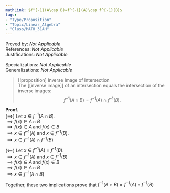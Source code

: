 ```yaml
---
mathLink: $f^{-1}(A\cap B)=f^{-1}(A)\cap f^{-1}(B)$
tags:
- "Type/Proposition"
- "Topic/Linear_Algebra"
- "Class/MATH_31AH"
---
```

Proved by: <i>Not Applicable</i>  
References: <i>Not Applicable</i>  
Justifications: <i>Not Applicable</i>  

Specializations: <i>Not Applicable</i>  
Generalizations: <i>Not Applicable</i>  

> [!proposition] Inverse Image of Intersection  
> The [[inverse image]] of an intersection equals the intersection of the inverse images:  
> $$f^{-1}(A\cap B)=f^{-1}(A)\cap f^{-1}(B).$$  

**Proof.**  
($\implies$) Let $x\in f^{-1}(A\cap B)$.  
$\implies f(x)\in A\cap B$  
$\implies f(x)\in A$ and $f(x)\in B$  
$\implies x\in f^{-1}(A)$ and $x\in f^{-1}(B)$.  
$\implies x\in f^{-1}(A)\cap f^{-1}(B)$  

($\impliedby$) Let $x\in f^{-1}(A)\cap f^{-1}(B)$.  
$\implies x\in f^{-1}(A)$ and $x\in f^{-1}(B)$  
$\implies f(x)\in A$ and $f(x)\in B$  
$\implies f(x)\in A\cap B$  
$\implies x\in f^{-1}(A\cap B)$  

Together, these two implications prove that $f^{-1}(A\cap B)=f^{-1}(A)\cap f^{-1}(B)$  
